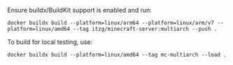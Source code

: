 Ensure buildx/BuildKit support is enabled and run:

```shell script
docker buildx build --platform=linux/arm64 --platform=linux/arm/v7 --platform=linux/amd64 --tag itzg/minecraft-server:multiarch --push .
```

To build for local testing, use:

```shell script
docker buildx build --platform=linux/amd64 --tag mc-multiarch --load .
```
